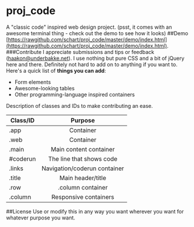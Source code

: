 proj_code
====
A "classic code" inspired web design project. (psst, it comes with an awesome terminal thing - check out the demo to see how it looks)
##Demo
[https://rawgithub.com/schart/proj_code/master/demo/index.html](https://rawgithub.com/schart/proj_code/master/demo/index.html).
###Contribute
I appreciate submissions and tips or feedback (haakon@underbakke.net). I use nothing but pure CSS and a bit of jQuery here and there. Definitely not hard to add on to anything if you want to.
Here's a quick list of **things you can add**:
* Form elements
* Awesome-looking tables
* Other programming-language inspired containers

Description of classes and IDs to make contributing an ease.

| Class/ID      | Purpose                     |
| ------------- |:---------------------------:|
| .app          | Container                   |
| .web          | Container                   |
| .main         | Main content container      |
| #coderun      | The line that shows code    |
| .links        | Navigation/coderun container|
| .title        | Main header/title           |
| .row          | .column container           |
| .column       | Responsive containers       |

##License
Use or modify this in any way you want wherever you want for whatever purpose you want.
